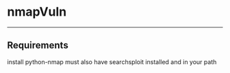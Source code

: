# nmapVuln
----------
## Requirements 
install python-nmap
must also have searchsploit installed and in your path

